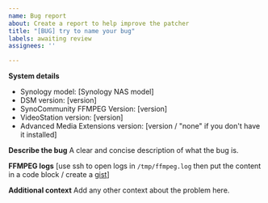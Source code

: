 ```yaml
---
name: Bug report
about: Create a report to help improve the patcher
title: "[BUG] try to name your bug"
labels: awaiting review
assignees: ''

---
```


**System details**
- Synology model: [Synology NAS model]
- DSM version: [version]
- SynoCommunity FFMPEG Version: [version]
- VideoStation version: [version]
- Advanced Media Extensions version: [version / "none" if you don't have it installed]

**Describe the bug**
A clear and concise description of what the bug is.

**FFMPEG logs**
[use ssh to open logs in `/tmp/ffmpeg.log` then put the content in a code block / create a [gist](https://gist.github.com/)]

**Additional context**
Add any other context about the problem here.

